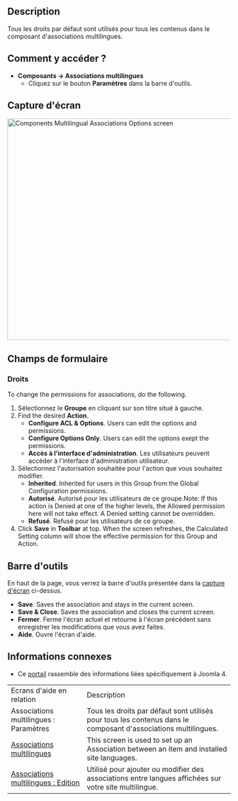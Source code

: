<!-- Filename: Help4.x:Multilingual_Associations:_Options / Display title: Associations multilingues : Paramètres -->

## Description

Tous les droits par défaut sont utilisés pour tous les contenus dans le
composant d'associations multilingues.

## Comment y accéder ?

- **Composants → Associations multilingues**
  - Cliquez sur le bouton **Paramètres** dans la barre d'outils.

## Capture d'écran

<img
src="https://docs.joomla.org/images/thumb/d/d8/Help-4x-Components-Multilingual-Associations-Options-screen-fr.png/800px-Help-4x-Components-Multilingual-Associations-Options-screen-fr.png"
decoding="async"
srcset="https://docs.joomla.org/images/thumb/d/d8/Help-4x-Components-Multilingual-Associations-Options-screen-fr.png/1200px-Help-4x-Components-Multilingual-Associations-Options-screen-fr.png 1.5x, https://docs.joomla.org/images/thumb/d/d8/Help-4x-Components-Multilingual-Associations-Options-screen-fr.png/1600px-Help-4x-Components-Multilingual-Associations-Options-screen-fr.png 2x"
data-file-width="2720" data-file-height="1700" width="800" height="500"
alt="Components Multilingual Associations Options screen" />

## Champs de formulaire

### Droits

To change the permissions for associations, do the following.

1.  Sélectionnez le **Groupe** en cliquant sur son titre situé à gauche.
2.  Find the desired **Action**.
    - **Configure ACL & Options**. Users can edit the options and
      permissions.
    - **Configure Options Only**. Users can edit the options exept the
      permissions.
    - **Accès à l'interface d'administration**. Les utilisateurs peuvent
      accéder à l'interface d'administration utilisateur.
3.  Sélectionnez l'autorisation souhaitée pour l'action que vous
    souhaitez modifier.
    - **Inherited**. Inherited for users in this Group from the Global Configuration
      permissions.
    - **Autorisé**. Autorisé pour les utilisateurs de ce groupe.Note: If
      this action is Denied at one of the higher levels, the Allowed
      permission here will not take effect. A Denied setting cannot be
      overridden.
    - **Refusé**. Refusé pour les utilisateurs de ce groupe.
4.  Click **Save** in **Toolbar** at top. When the screen refreshes, the
    Calculated Setting column will show the effective permission for
    this Group and Action.

## Barre d'outils

En haut de la page, vous verrez la barre d'outils présentée dans la
[capture d'écran](#screenshot) ci-dessus.

- **Save**. Saves the association and stays in the current screen.
- **Save & Close**. Saves the association and closes the current screen.
- **Fermer**. Ferme l'écran actuel et retourne à l'écran précédent sans
  enregistrer les modifications que vous avez faites.
- **Aide**. Ouvre l'écran d'aide.

## Informations connexes

- Ce
  [portail](https://docs.joomla.org/Portal:Joomla_4/fr "Portal:Joomla 4/fr")
  rassemble des informations liées spécifiquement à Joomla 4.

|                                                                                                                                                        |                                                                                                                |
|--------------------------------------------------------------------------------------------------------------------------------------------------------|----------------------------------------------------------------------------------------------------------------|
| Ecrans d'aide en relation                                                                                                                              | Description                                                                                                    |
| <span class="mw-selflink selflink">Associations multilingues : Paramètres</span>                                                                       | Tous les droits par défaut sont utilisés pour tous les contenus dans le composant d'associations multilingues. |
| [Associations multilingues](https://docs.joomla.org/Help4.x:Multilingual_Associations/fr "Help4.x:Multilingual Associations/fr")                       | This screen is used to set up an Association between an item and installed site languages.                     |
| [Associations multilingues : Edition](https://docs.joomla.org/Help4.x:Multilingual_Associations:_Edit/fr "Help4.x:Multilingual Associations: Edit/fr") | Utilisé pour ajouter ou modifier des associations entre langues affichées sur votre site multilingue.          |
